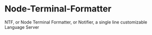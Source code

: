 # Node-Terminal-Formatter
NTF, or Node Terminal Formatter, or Notifier, a single line customizable Language Server
